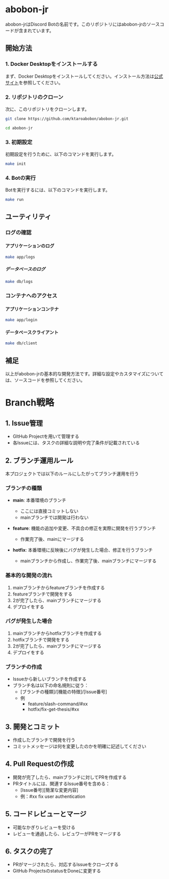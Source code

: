 # abobon-jr

abobon-jrはDiscord Botの名前です。このリポジトリにはabobon-jrのソースコードが含まれています。

## 開始方法

### 1. Docker Desktopをインストールする

まず、Docker Desktopをインストールしてください。インストール方法は[公式サイト](https://docs.docker.com/desktop/install/mac-install/)を参照してください。

### 2. リポジトリのクローン

次に、このリポジトリをクローンします。

```sh
git clone https://github.com/ktaroabobon/abobon-jr.git

cd abobon-jr
```


### 3. 初期設定

初期設定を行うために、以下のコマンドを実行します。
```sh
make init
```

### 4. Botの実行

Botを実行するには、以下のコマンドを実行します。

```sh
make run
```

## ユーティリティ
### ログの確認
#### アプリケーションのログ

```sh
make app/logs
```

##### データベースのログ

```sh
make db/logs
```

### コンテナへのアクセス

#### アプリケーションコンテナ

```sh
make app/login
```

#### データベースクライアント

```sh
make db/client
```

## 補足

以上がabobon-jrの基本的な開発方法です。詳細な設定やカスタマイズについては、ソースコードを参照してください。


# Branch戦略

## 1. Issue管理

- GItHub Projectを用いて管理する
- 各Issueには、タスクの詳細な説明や完了条件が記載されている


## 2. ブランチ運用ルール

本プロジェクトでは以下のルールにしたがってブランチ運用を行う
### ブランチの種類

- **main**: 本番環境のブランチ
    - ここには直接コミットしない
    - mainブランチでは開発は行わない

- **feature**: 機能の追加や変更、不具合の修正を実際に開発を行うブランチ
    - 作業完了後、mainにマージする
- **hotfix**: 本番環境に反映後にバグが発生した場合、修正を行うブランチ
    - mainブランチから作成し、作業完了後、mainブランチにマージする
 

### 基本的な開発の流れ

1. mainブランチからfeatureブランチを作成する
2. featureブランチで開発をする
3. 2が完了したら、mainブランチにマージする
4. デプロイをする


### バグが発生した場合

1. mainブランチからhotfixブランチを作成する
2. hotfixブランチで開発をする
3. 2が完了したら、mainブランチにマージする
4. デプロイをする


### ブランチの作成

- Issueから新しいブランチを作成する
- ブランチ名は以下の命名規則に従う：
    - [ブランチの種類]/[機能の特徴]/[Issue番号]
    - 例
        - feature/slash-command/#xx
        - hotfix/fix-get-thesis/#xx


## 3. 開発とコミット

- 作成したブランチで開発を行う
- コミットメッセージは何を変更したのかを明確に記述してください


## 4. Pull Requestの作成

- 開発が完了したら、mainブランチに対してPRを作成する
- PRタイトルには、関連するIssue番号を含める：
    - [Issue番号][簡潔な変更内容]
    - 例：#xx fix user authentication


## 5. コードレビューとマージ

- 可能なかぎりレビューを受ける
-  レビューを通過したら、レビュワーがPRをマージする


## 6. タスクの完了

- PRがマージされたら、対応するIssueをクローズする
- GitHub ProjectsのstatusをDoneに変更する
